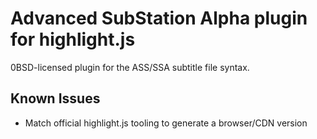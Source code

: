 # Advanced SubStation Alpha plugin for highlight.js

0BSD-licensed plugin for the ASS/SSA subtitle file syntax.

## Known Issues

- Match official highlight.js tooling to generate a browser/CDN version

